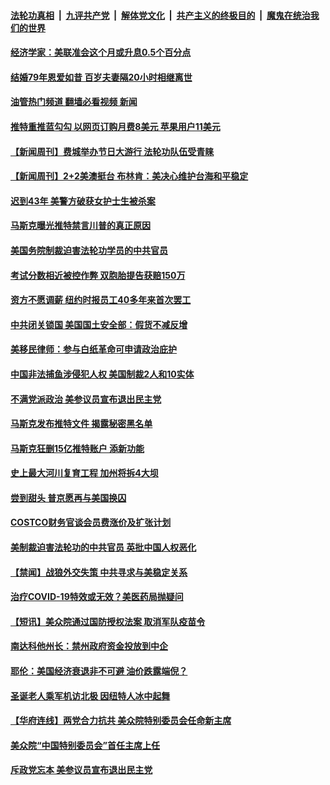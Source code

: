 ####  [法轮功真相](../../../../basic/blob/master/README.md?t=12130101) &nbsp;|&nbsp; [九评共产党](../../../../9ping.md/blob/master/README.md?t=12130101) &nbsp;|&nbsp; [解体党文化](../../../../jtdwh.md/blob/master/README.md?t=12130101)  &nbsp;|&nbsp; [共产主义的终极目的](../../../../gczydzjmd.md/blob/master/README.md?t=12130101) &nbsp;|&nbsp; [魔鬼在统治我们的世界](../../../../mgztzwmdsj.md/blob/master/README.md?t=12130101) 

#### [经济学家：美联准会这个月或升息0.5个百分点](../pages/prog203/a103595737.md?t=12130101) 

#### [结婚79年恩爱如昔 百岁夫妻隔20小时相继离世](../pages/prog203/a103595712.md?t=12130101) 

#### [油管热门频道 翻墙必看视频 新闻](http://129.146.143.75:81/youtube.html?12130101)

#### [推特重推蓝勾勾 以网页订购月费8美元 苹果用户11美元](../pages/prog203/a103595689.md?t=12130101) 

#### [【新闻周刊】费城举办节日大游行 法轮功队伍受青睐](../pages/prog203/a103595477.md?t=12130101) 

#### [【新闻周刊】2+2美澳挺台 布林肯：美决心维护台海和平稳定](../pages/prog203/a103595482.md?t=12130101) 

#### [迟到43年 美警方破获女护士生被杀案](../pages/prog203/a103595448.md?t=12130101) 

#### [马斯克曝光推特禁言川普的真正原因](../pages/prog203/a103595266.md?t=12130101) 

#### [美国务院制裁迫害法轮功学员的中共官员](../pages/prog203/a103595199.md?t=12130101) 

#### [考试分数相近被控作弊 双胞胎提告获赔150万](../pages/prog203/a103595013.md?t=12130101) 

#### [资方不愿调薪 纽约时报员工40多年来首次罢工](../pages/prog203/a103595012.md?t=12130101) 

#### [中共闭关锁国 美国国土安全部：假货不减反增](../pages/prog203/a103594916.md?t=12130101) 

#### [美移民律师：参与白纸革命可申请政治庇护](../pages/prog203/a103594922.md?t=12130101) 

#### [中国非法捕鱼涉侵犯人权 美国制裁2人和10实体](../pages/prog203/a103594880.md?t=12130101) 

#### [不满党派政治 美参议员宣布退出民主党](../pages/prog203/a103594793.md?t=12130101) 

#### [马斯克发布推特文件 揭露秘密黑名单](../pages/prog203/a103594768.md?t=12130101) 

#### [马斯克狂删15亿推特账户 添新功能](../pages/prog203/a103594791.md?t=12130101) 

#### [史上最大河川复育工程 加州将拆4大坝](../pages/prog203/a103594800.md?t=12130101) 

#### [尝到甜头 普京愿再与美国换囚](../pages/prog203/a103594703.md?t=12130101) 

#### [COSTCO财务官谈会员费涨价及扩张计划](../pages/prog203/a103594644.md?t=12130101) 

#### [美制裁迫害法轮功的中共官员 英批中国人权恶化](../pages/prog203/a103594590.md?t=12130101) 

#### [【禁闻】战狼外交失策 中共寻求与美稳定关系](../pages/prog203/a103594436.md?t=12130101) 

#### [治疗COVID-19特效或无效？美医药局抛疑问](../pages/prog203/a103594602.md?t=12130101) 

#### [【短讯】美众院通过国防授权法案 取消军队疫苗令](../pages/prog203/a103594534.md?t=12130101) 

#### [南达科他州长：禁州政府资金投放到中企](../pages/prog203/a103594476.md?t=12130101) 

#### [耶伦：美国经济衰退非不可避 油价跌露端倪？](../pages/prog203/a103594541.md?t=12130101) 

#### [圣诞老人乘军机访北极 因纽特人冰中起舞](../pages/prog203/a103594509.md?t=12130101) 

#### [【华府连线】两党合力抗共 美众院特别委员会任命新主席](../pages/prog203/a103594532.md?t=12130101) 

#### [美众院“中国特别委员会”首任主席上任](../pages/prog203/a103594380.md?t=12130101) 

#### [斥政党忘本 美参议员宣布退出民主党](../pages/prog203/a103594334.md?t=12130101) 

<img src='http://gfw-breaker.win/goodnews/indexes/prog203.md' width='0px' height='0px'/>
